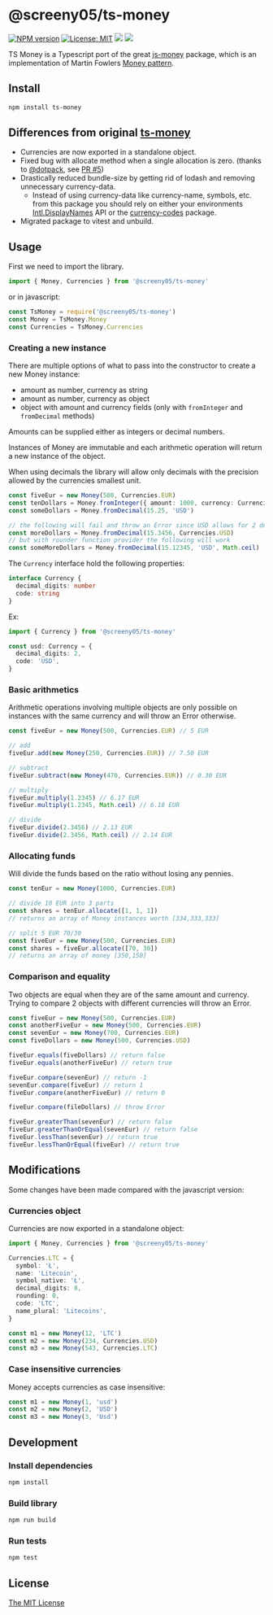 # @screeny05/ts-money

[![NPM version](https://img.shields.io/npm/v/@screeny05/ts-money.svg?style=flat-square)](https://www.npmjs.com/package/@screeny05/ts-money)
[![License: MIT](https://img.shields.io/badge/License-MIT-green.svg?style=flat-square)](https://opensource.org/licenses/MIT)
[![](https://img.shields.io/npm/dm/@screeny05/ts-money.svg?style=flat-square)](https://www.npmjs.com/package/@screeny05/ts-money)
[![](https://deno.bundlejs.com/?q=@screeny05/ts-money&badge&badge-style=flat-square)](https://bundlejs.com/?q=%40screeny05%2Fts-money)

TS Money is a Typescript port of the great [js-money](https://www.npmjs.com/package/js-money) package, which is an implementation of Martin Fowlers [Money pattern](http://martinfowler.com/eaaCatalog/money.html).

## Install

```sh
npm install ts-money
```

## Differences from original [ts-money](https://github.com/macor161/ts-money)

- Currencies are now exported in a standalone object.
- Fixed bug with allocate method when a single allocation is zero. (thanks to [@dotpack](https://github.com/dotpack), see [PR #5](https://github.com/macor161/ts-money/pull/5))
- Drastically reduced bundle-size by getting rid of lodash and removing unnecessary currency-data.
  - Instead of using currency-data like currency-name, symbols, etc. from this package you should rely on either your environments [Intl.DisplayNames](https://developer.mozilla.org/en-US/docs/Web/JavaScript/Reference/Global_Objects/Intl/DisplayNames) API or the [currency-codes](https://www.npmjs.com/package/currency-codes) package.
- Migrated package to vitest and unbuild.

## Usage

First we need to import the library.

```typescript
import { Money, Currencies } from '@screeny05/ts-money'
```

or in javascript:

```javascript
const TsMoney = require('@screeny05/ts-money')
const Money = TsMoney.Money
const Currencies = TsMoney.Currencies
```

### Creating a new instance

There are multiple options of what to pass into the constructor to create a new Money instance:

- amount as number, currency as string
- amount as number, currency as object
- object with amount and currency fields (only with `fromInteger` and `fromDecimal` methods)

Amounts can be supplied either as integers or decimal numbers.

Instances of Money are immutable and each arithmetic operation will return a new instance of the object.

When using decimals the library will allow only decimals with the precision allowed by the currencies smallest unit.

```typescript
const fiveEur = new Money(500, Currencies.EUR)
const tenDollars = Money.fromInteger({ amount: 1000, currency: Currencies.USD })
const someDollars = Money.fromDecimal(15.25, 'USD')

// the following will fail and throw an Error since USD allows for 2 decimals
const moreDollars = Money.fromDecimal(15.3456, Currencies.USD)
// but with rounder function provider the following will work
const someMoreDollars = Money.fromDecimal(15.12345, 'USD', Math.ceil)
```

The `Currency` interface hold the following properties:

```typescript
interface Currency {
  decimal_digits: number
  code: string
}
```

Ex:

```typescript
import { Currency } from '@screeny05/ts-money'

const usd: Currency = {
  decimal_digits: 2,
  code: 'USD',
}
```

### Basic arithmetics

Arithmetic operations involving multiple objects are only possible on instances with the same currency and will throw an Error otherwise.

```typescript
const fiveEur = new Money(500, Currencies.EUR) // 5 EUR

// add
fiveEur.add(new Money(250, Currencies.EUR)) // 7.50 EUR

// subtract
fiveEur.subtract(new Money(470, Currencies.EUR)) // 0.30 EUR

// multiply
fiveEur.multiply(1.2345) // 6.17 EUR
fiveEur.multiply(1.2345, Math.ceil) // 6.18 EUR

// divide
fiveEur.divide(2.3456) // 2.13 EUR
fiveEur.divide(2.3456, Math.ceil) // 2.14 EUR
```

### Allocating funds

Will divide the funds based on the ratio without losing any pennies.

```typescript
const tenEur = new Money(1000, Currencies.EUR)

// divide 10 EUR into 3 parts
const shares = tenEur.allocate([1, 1, 1])
// returns an array of Money instances worth [334,333,333]

// split 5 EUR 70/30
const fiveEur = new Money(500, Currencies.EUR)
const shares = fiveEur.allocate([70, 30])
// returns an array of money [350,150]
```

### Comparison and equality

Two objects are equal when they are of the same amount and currency.
Trying to compare 2 objects with different currencies will throw an Error.

```typescript
const fiveEur = new Money(500, Currencies.EUR)
const anotherFiveEur = new Money(500, Currencies.EUR)
const sevenEur = new Money(700, Currencies.EUR)
const fiveDollars = new Money(500, Currencies.USD)

fiveEur.equals(fiveDollars) // return false
fiveEur.equals(anotherFiveEur) // return true

fiveEur.compare(sevenEur) // return -1
sevenEur.compare(fiveEur) // return 1
fiveEur.compare(anotherFiveEur) // return 0

fiveEur.compare(fileDollars) // throw Error

fiveEur.greaterThan(sevenEur) // return false
fiveEur.greaterThanOrEqual(sevenEur) // return false
fiveEur.lessThan(sevenEur) // return true
fiveEur.lessThanOrEqual(fiveEur) // return true
```

## Modifications

Some changes have been made compared with the javascript version:

### Currencies object

Currencies are now exported in a standalone object:

```typescript
import { Money, Currencies } from '@screeny05/ts-money'

Currencies.LTC = {
  symbol: 'Ł',
  name: 'Litecoin',
  symbol_native: 'Ł',
  decimal_digits: 8,
  rounding: 0,
  code: 'LTC',
  name_plural: 'Litecoins',
}

const m1 = new Money(12, 'LTC')
const m2 = new Money(234, Currencies.USD)
const m3 = new Money(543, Currencies.LTC)
```

### Case insensitive currencies

Money accepts currencies as case insensitive:

```typescript
const m1 = new Money(1, 'usd')
const m2 = new Money(2, 'USD')
const m3 = new Money(3, 'Usd')
```

## Development

### Install dependencies

```sh
npm install
```

### Build library

```sh
npm run build
```

### Run tests

```sh
npm test
```

## License

[The MIT License](http://opensource.org/licenses/MIT)
